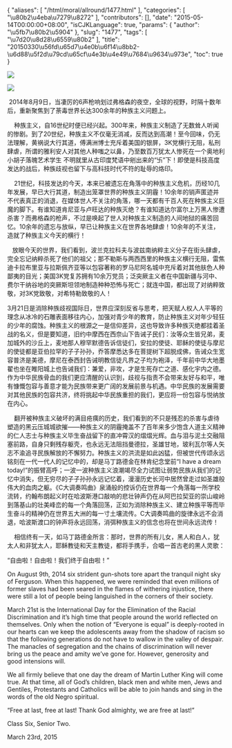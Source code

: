 {
    "aliases": [
        "/html/moral/allround/1477.html"
    ],
    "categories": [
        "\u80b2\u4eba\u7279\u8272"
    ],
    "contributors": [],
    "date": "2015-05-14T00:00:00+08:00",
    "isCJKLanguage": true,
    "params": {
        "author": "\u5fb7\u80b2\u5904"
    },
    "slug": "1477",
    "tags": [
        "\u7d20\u8d28\u6559\u80b2"
    ],
    "title": "20150330\u56fd\u65d7\u4e0b\u6f14\u8bb2-\u6d88\u5f2d\u79cd\u65cf\u4e3b\u4e49\u7684\u9634\u973e",
    "toc": true
}

![](https://cdn.tfls.online/mirror/full/2acc4be13bc7be7e867bfc46d972a83d3e4aa5bc.jpg)




  






![](http://www.tfls.cn/images/150514/6-1505141024462U.JPG)  






  






 2014年8月9日，当凄厉的6声枪响划过弗格森的夜空，全球的视野，时隔十数年后，重新聚焦到了荼毒世界长达300余年的种族主义问题上。




    种族主义，自16世纪时便已经兴起。300年来，种族主义制造了无数耸人听闻的惨剧。到了20世纪，种族主义不仅毫无消减，反而达到高潮！至今回味，仍无法理解，黄祸说大行其道，傅满洲博士充斥着美国的银屏，3K党横行无阻，私刑肆虐，所谓的雅利安人对其他人种嗤之以鼻，乃至数百万犹太人惨死在一个奥地利小胡子落魄艺术学生 不明就里从古印度梵语中剜出来的“卐”下！即使是科技高度发达的战后，种族歧视也留下与高科技时代不符的耻辱的烙印。




    21世纪，科技发达的今天，本来已被遗忘在角落中的种族主义危机，历经10几年发展，早已大行其道，制造出笼罩世界的种族主义阴霾！10余年的销声匿迹并不代表真正的消退，在媒体世人不关注的角落，哪一天都有千百人死在种族主义巨魔的脚下。有谁知道肯尼亚与卢旺达的种族灭绝？有谁知道达尔富尔上万黑人惨遭杀害？而弗格森的枪声，不过是唤起了世人对种族主义制造的人间地狱的痛苦回忆。10余年的遗忘与放纵，早已让种族主义在世界各地肆虐！10余年的不关注，造就了种族主义今天的横行！




   放眼今天的世界，我们看到，波兰克拉科夫与波兹南纳粹主义分子在街头肆虐，完全忘记纳粹杀死了他们的祖父；那不勒斯与两西西里的种族主义横行无阻，雷焦迪卡拉布里亚与拉斯佩齐亚等以包容著称的罗马尼阿名城中充斥着对其他肤色人种鄙夷的目光；美国3K党复苏拥有10余万党员；泛突厥主义者在中国新疆与河中、费尔干纳谷地的突厥斯坦领地制造种种恐怖与死亡；就连中国，都出现了对纳粹致敬，对3K党致敬，对希特勒致敬的人！




3月21日是消除种族歧视国际日，世界应深刻反省与思考，把天赋人权人人平等的理念从冰冷的石雕表面移往内心，加强对青少年的教育，防止种族主义对年少轻狂的少年的腐蚀。种族主义的根源之一是信仰差异，这也导致许多种族灭绝都挂着圣战的名义，但是要知道，旧约中摩西在西奈山下告诫子民们：汝等众生皆兄弟，麦加城外的沙丘上，麦地那人穆罕默德告诉信徒们，安拉的使徒、耶稣的使徒与摩尼的使徒都是亚伯拉罕的子子孙孙，乔答摩悉达多在菩提树下超脱成佛，告诫众生宽容普济是美德，摩尼在泰西封告诫明教信徒凡界之子均为袍泽，千年前中华大地墨翟也坐在睢阳城上也告诫我们：兼爱，非攻，才是生死存亡之道、感化宇内之德。作为中华民族骨血的我们更应清醒的认识到，歧视与指责不会带来友好与和平，唯有慷慨包容与善意才能为民族带来更广阔的发展前景与机遇。中华民族的发展需要对其他民族的包容共济，终将挑起中华民族重担的我们，更应将一份包容与悦纳放在内心。




    翻开被种族主义破坏的满目疮痍的历史，我们看到的不只是残忍的杀害与虐待塑造的黑云压城城欲摧——种族主义的阴霾掩盖不了百年来多少饱含人道主义精神的仁人志士与种族主义毕生奋战留下的直冲霄汉的熠熠光辉。血与泪与泥土交融阻塞前路，自身只剩残存躯壳，也永远无法阻挡曼德拉，圣雄甘地，玻利瓦尔等人矢志不渝追寻民族解放的不懈努力。种族主义的洪流是如此凶猛，但被世代传颂永远铭刻在一代一代人的记忆中的，却是马丁路德金在林肯纪念堂前“I have a dream today!”的振臂高呼；一波一波种族主义浪潮竭尽全力试图让弱势民族从我们的记忆中消失，但无穷尽的子子孙孙永远记忆着，漫漫历史长河中居然曾走过如圣雄般伟大的血肉之躯。《C大调奏鸣曲》泉涌般的控诉仍在世界每一个角落每一所学校流转，约翰布朗起义时在哈波斯港口敲响的悲壮钟声仍在从阿巴拉契亚的崇山峻岭到落基山的壮美峰峦的每一个角落回荡，正如为消除种族主义、建立种族平等而毕生奋斗的精神仍在世界五大洲的每一寸土壤流传。C大调奏鸣曲的旋律永远不会消退，哈波斯渡口的钟声将永远回荡，消弭种族主义的信念也将在世间永远流传！




    相信终有一天，如马丁路德金所言：那时，世界的所有儿女，黑人和白人，犹太人和非犹太人，耶稣教徒和天主教徒，都将手携手，合唱一首古老的黑人灵歌：




“自由啦！自由啦！我们终于自由啦！”




  






  





On
August 9th, 2014 six strident gun-shots tore apart the tranquil
night sky of Ferguson. When this happened, we were reminded that even millions
of former slaves had been seared in the flames of withering injustice, there were
still a lot of people being languished in the corners of their society.




March 21st is the International Day for the Elimination of the Racial Discrimination and
it’s high time that people around the world reflected on themselves. Only when
the notion of “Everyone is equal” is deeply-rooted in our hearts can we keep
the adolescents away from the shadow of racism so that the following
generations do not have to wallow in the valley of despair. The manacles of
segregation and the chains of discrimination will never bring us the peace and
amity we’ve gone for. However, generosity and good intensions will.




We all
firmly believe that one day the dream of Martin Luther King will come true. At
that time, all of God’s children, black men and white men, Jews and Gentiles,
Protestants and Catholics will be able to join hands and sing in the words of
the old Negro spiritual.




“Free
at last, free at last! Thank God almighty, we are free at last!”




Class Six, Senior Two.




March 23rd,
2015




  



